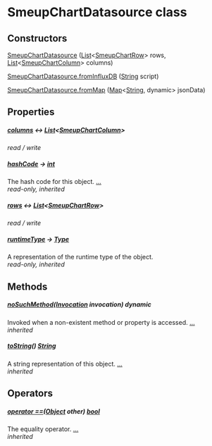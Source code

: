 


# SmeupChartDatasource class












## Constructors

[SmeupChartDatasource](../smeup_models_widgets_smeup_chart_datasource/SmeupChartDatasource/SmeupChartDatasource.md) ([List](https://api.flutter.dev/flutter/dart-core/List-class.html)&lt;[SmeupChartRow](../smeup_models_widgets_smeup_chart_row/SmeupChartRow-class.md)> rows, [List](https://api.flutter.dev/flutter/dart-core/List-class.html)&lt;[SmeupChartColumn](../smeup_models_widgets_smeup_chart_column/SmeupChartColumn-class.md)> columns)

    

[SmeupChartDatasource.fromInfluxDB](../smeup_models_widgets_smeup_chart_datasource/SmeupChartDatasource/SmeupChartDatasource.fromInfluxDB.md) ([String](https://api.flutter.dev/flutter/dart-core/String-class.html) script)

    

[SmeupChartDatasource.fromMap](../smeup_models_widgets_smeup_chart_datasource/SmeupChartDatasource/SmeupChartDatasource.fromMap.md) ([Map](https://api.flutter.dev/flutter/dart-core/Map-class.html)&lt;[String](https://api.flutter.dev/flutter/dart-core/String-class.html), dynamic> jsonData)

    


## Properties

##### [columns](../smeup_models_widgets_smeup_chart_datasource/SmeupChartDatasource/columns.md) &#8596; [List](https://api.flutter.dev/flutter/dart-core/List-class.html)&lt;[SmeupChartColumn](../smeup_models_widgets_smeup_chart_column/SmeupChartColumn-class.md)>



   
_read / write_



##### [hashCode](https://api.flutter.dev/flutter/dart-core/Object/hashCode.html) &#8594; [int](https://api.flutter.dev/flutter/dart-core/int-class.html)



The hash code for this object. [...](https://api.flutter.dev/flutter/dart-core/Object/hashCode.html)  
_read-only, inherited_



##### [rows](../smeup_models_widgets_smeup_chart_datasource/SmeupChartDatasource/rows.md) &#8596; [List](https://api.flutter.dev/flutter/dart-core/List-class.html)&lt;[SmeupChartRow](../smeup_models_widgets_smeup_chart_row/SmeupChartRow-class.md)>



   
_read / write_



##### [runtimeType](https://api.flutter.dev/flutter/dart-core/Object/runtimeType.html) &#8594; [Type](https://api.flutter.dev/flutter/dart-core/Type-class.html)



A representation of the runtime type of the object.   
_read-only, inherited_




## Methods

##### [noSuchMethod](https://api.flutter.dev/flutter/dart-core/Object/noSuchMethod.html)([Invocation](https://api.flutter.dev/flutter/dart-core/Invocation-class.html) invocation) dynamic



Invoked when a non-existent method or property is accessed. [...](https://api.flutter.dev/flutter/dart-core/Object/noSuchMethod.html)  
_inherited_



##### [toString](https://api.flutter.dev/flutter/dart-core/Object/toString.html)() [String](https://api.flutter.dev/flutter/dart-core/String-class.html)



A string representation of this object. [...](https://api.flutter.dev/flutter/dart-core/Object/toString.html)  
_inherited_




## Operators

##### [operator ==](https://api.flutter.dev/flutter/dart-core/Object/operator_equals.html)([Object](https://api.flutter.dev/flutter/dart-core/Object-class.html) other) [bool](https://api.flutter.dev/flutter/dart-core/bool-class.html)



The equality operator. [...](https://api.flutter.dev/flutter/dart-core/Object/operator_equals.html)  
_inherited_











